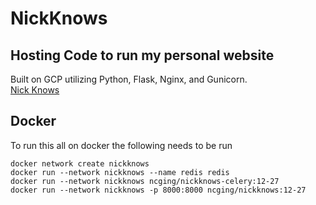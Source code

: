 # NickKnows

## Hosting Code to run my personal website

Built on GCP utilizing Python, Flask, Nginx, and Gunicorn. <br>
[Nick Knows](https://www.nickknows.net)

## Docker

To run this all on docker the following needs to be run
```
docker network create nickknows
docker run --network nickknows --name redis redis
docker run --network nickknows ncging/nickknows-celery:12-27
docker run --network nickknows -p 8000:8000 ncging/nickknows:12-27
```
